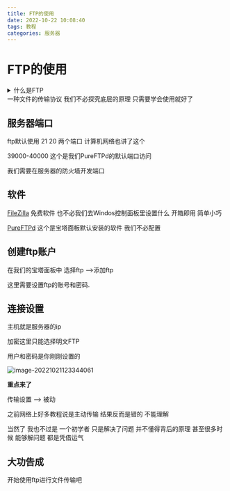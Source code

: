 ```yaml
---
title: FTP的使用
date: 2022-10-22 10:08:40
tags: 教程
categories: 服务器
---
```


# FTP的使用

<details><summary>什么是FTP</summary>
    FTP (File Transfer Protocol) is used to communicate and transfer files  between computers on a TCP/IP (Transmission Control Protocol/Internet  Protocol) network, aka the internet. Users, who have been granted  access, can receive and transfer files in the File Transfer Protocol  server (also known as FTP host/site).
</details>
一种文件的传输协议 我们不必探究底层的原理 只需要学会使用就好了 

## 服务器端口

ftp默认使用 21 20 两个端口 计算机网络也讲了这个

39000-40000 这个是我们PureFTPd的默认端口访问 

我们需要在服务器的防火墙开发端口

## 软件

[FileZilla](https://filezilla-project.org/) 免费软件 也不必我们去Windos控制面板里设置什么 开箱即用 简单小巧

[PureFTPd]() 这个是宝塔面板默认安装的软件 我们不必配置

## 创建ftp账户

在我们的宝塔面板中 选择ftp –>添加ftp 

这里需要设置ftp的账号和密码.

## 连接设置

主机就是服务器的ip 

加密这里只能选择明文FTP

用户和密码是你刚刚设置的

![image-20221021123344061](https://i0.hdslb.com/bfs/album/af3a4f73bd3d90b8cb98d6fea23cb0e3dd011ec6.png)

**重点来了**

传输设置 –> 被动 

之前网络上好多教程说是主动传输 结果反而是错的 不能理解

当然了 我也不过是 一个初学者 只是解决了问题 并不懂得背后的原理 甚至很多时候 能够解问题 都是凭借运气

## 大功告成 

开始使用ftp进行文件传输吧
